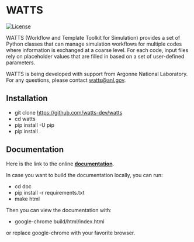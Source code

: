 # WATTS

[![License](https://img.shields.io/badge/license-MIT-green)](https://opensource.org/licenses/MIT)

WATTS (Workflow and Template Toolkit for Simulation) provides a set of Python
classes that can manage simulation workflows for multiple codes where
information is exchanged at a coarse level. For each code, input files rely on
placeholder values that are filled in based on a set of user-defined parameters.

WATTS is being developed with support from Argonne National Laboratory. For any
questions, please contact [watts@anl.gov](mailto:watts@anl.gov).

## Installation

- git clone https://github.com/watts-dev/watts
- cd watts
- pip install -U pip
- pip install .

## Documentation

Here is the link to the online [__documentation__](https://watts.readthedocs.io/en/latest/user/index.html).

In case you want to build the documentation locally, you can run:

- cd doc
- pip install -r requirements.txt
- make html

Then you can view the documentation with:
- google-chrome build/html/index.html

or replace google-chrome with your favorite browser.

